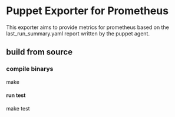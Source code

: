# Puppet Exporter for Prometheus

This exporter aims to provide metrics for prometheus based on the last_run_summary.yaml report written by the puppet agent.

## build from source
### compile binarys
make
#### run test
make test
